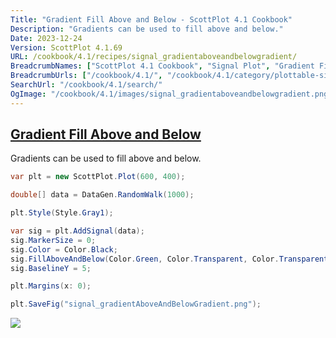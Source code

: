 ```yaml
---
Title: "Gradient Fill Above and Below - ScottPlot 4.1 Cookbook"
Description: "Gradients can be used to fill above and below."
Date: 2023-12-24
Version: ScottPlot 4.1.69
URL: /cookbook/4.1/recipes/signal_gradientaboveandbelowgradient/
BreadcrumbNames: ["ScottPlot 4.1 Cookbook", "Signal Plot", "Gradient Fill Above and Below"]
BreadcrumbUrls: ["/cookbook/4.1/", "/cookbook/4.1/category/plottable-signal-plot", "/cookbook/4.1/recipes/signal_gradientaboveandbelowgradient/"]
SearchUrl: "/cookbook/4.1/search/"
OgImage: "/cookbook/4.1/images/signal_gradientaboveandbelowgradient.png"
---
```


<h2><a id='gradient-fill-above-and-below' href='/cookbook/4.1/recipes/signal_gradientaboveandbelowgradient/'>Gradient Fill Above and Below</a></h2>

Gradients can be used to fill above and below.

```cs
var plt = new ScottPlot.Plot(600, 400);

double[] data = DataGen.RandomWalk(1000);

plt.Style(Style.Gray1);

var sig = plt.AddSignal(data);
sig.MarkerSize = 0;
sig.Color = Color.Black;
sig.FillAboveAndBelow(Color.Green, Color.Transparent, Color.Transparent, Color.Red, 1);
sig.BaselineY = 5;

plt.Margins(x: 0);

plt.SaveFig("signal_gradientAboveAndBelowGradient.png");
```

<img src='../../images/signal_gradientaboveandbelowgradient.png' class='d-block mx-auto my-5' />


